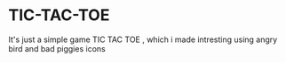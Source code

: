 # TIC-TAC-TOE
It's just a simple game TIC TAC TOE , which i made intresting using angry bird and bad piggies icons

